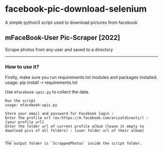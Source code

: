 # facebook-pic-download-selenium
A simple python3 script used to download pictures from facebook

## mFaceBook-User Pic-Scraper [2022]
Scrape photos from any user and saved to a directory
____

### How to use it?

Firstly, make sure you run requirements.txt modules and packages installed.
usage: pip install -r requirements.txt

Use `mfacebook-upic.py` to collect the data. 
```
Run the script
usage: mfacebook-upic.py 

Store your email and password for Facebook login :
Enter the profile url (ex:https://m.facebook.com/arizaldinasti/) : [your profile url]
Enter the folder url of current profile album (leave it empty to download pics of all folders) : [user folder url of their album]

____
The output folder is `ScrappedPhotos` inside the script folder.

